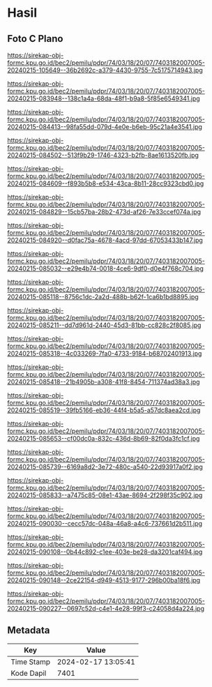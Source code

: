 # Hasil

## Foto C Plano

https://sirekap-obj-formc.kpu.go.id/bec2/pemilu/pdpr/74/03/18/20/07/7403182007005-20240215-105649--36b2692c-a379-4430-9755-7c5175714943.jpg

https://sirekap-obj-formc.kpu.go.id/bec2/pemilu/pdpr/74/03/18/20/07/7403182007005-20240215-083948--138c1a4a-68da-48f1-b9a8-5f85e6549341.jpg

https://sirekap-obj-formc.kpu.go.id/bec2/pemilu/pdpr/74/03/18/20/07/7403182007005-20240215-084413--98fa55dd-079d-4e0e-b6eb-95c21a4e3541.jpg

https://sirekap-obj-formc.kpu.go.id/bec2/pemilu/pdpr/74/03/18/20/07/7403182007005-20240215-084502--513f9b29-1746-4323-b2fb-8ae1613520fb.jpg

https://sirekap-obj-formc.kpu.go.id/bec2/pemilu/pdpr/74/03/18/20/07/7403182007005-20240215-084609--f893b5b8-e534-43ca-8b11-28cc9323cbd0.jpg

https://sirekap-obj-formc.kpu.go.id/bec2/pemilu/pdpr/74/03/18/20/07/7403182007005-20240215-084829--15cb57ba-28b2-473d-af26-7e33ccef074a.jpg

https://sirekap-obj-formc.kpu.go.id/bec2/pemilu/pdpr/74/03/18/20/07/7403182007005-20240215-084920--d0fac75a-4678-4acd-97dd-67053433b147.jpg

https://sirekap-obj-formc.kpu.go.id/bec2/pemilu/pdpr/74/03/18/20/07/7403182007005-20240215-085032--e29e4b74-0018-4ce6-9df0-d0e4f768c704.jpg

https://sirekap-obj-formc.kpu.go.id/bec2/pemilu/pdpr/74/03/18/20/07/7403182007005-20240215-085118--8756c1dc-2a2d-488b-b62f-1ca6b1bd8895.jpg

https://sirekap-obj-formc.kpu.go.id/bec2/pemilu/pdpr/74/03/18/20/07/7403182007005-20240215-085211--dd7d961d-2440-45d3-81bb-cc828c2f8085.jpg

https://sirekap-obj-formc.kpu.go.id/bec2/pemilu/pdpr/74/03/18/20/07/7403182007005-20240215-085318--4c033269-7fa0-4733-9184-b68702401913.jpg

https://sirekap-obj-formc.kpu.go.id/bec2/pemilu/pdpr/74/03/18/20/07/7403182007005-20240215-085418--21b4905b-a308-41f8-8454-711374ad38a3.jpg

https://sirekap-obj-formc.kpu.go.id/bec2/pemilu/pdpr/74/03/18/20/07/7403182007005-20240215-085519--39fb5166-eb36-44f4-b5a5-a57dc8aea2cd.jpg

https://sirekap-obj-formc.kpu.go.id/bec2/pemilu/pdpr/74/03/18/20/07/7403182007005-20240215-085653--cf00dc0a-832c-436d-8b69-82f0da3fc1cf.jpg

https://sirekap-obj-formc.kpu.go.id/bec2/pemilu/pdpr/74/03/18/20/07/7403182007005-20240215-085739--6169a8d2-3e72-480c-a540-22d93917a0f2.jpg

https://sirekap-obj-formc.kpu.go.id/bec2/pemilu/pdpr/74/03/18/20/07/7403182007005-20240215-085833--a7475c85-08e1-43ae-8694-2f298f35c902.jpg

https://sirekap-obj-formc.kpu.go.id/bec2/pemilu/pdpr/74/03/18/20/07/7403182007005-20240215-090030--cecc57dc-048a-46a8-a4c6-737661d2b511.jpg

https://sirekap-obj-formc.kpu.go.id/bec2/pemilu/pdpr/74/03/18/20/07/7403182007005-20240215-090108--0b44c892-c1ee-403e-be28-da3201caf494.jpg

https://sirekap-obj-formc.kpu.go.id/bec2/pemilu/pdpr/74/03/18/20/07/7403182007005-20240215-090148--2ce22154-d949-4513-9177-296b00ba18f6.jpg

https://sirekap-obj-formc.kpu.go.id/bec2/pemilu/pdpr/74/03/18/20/07/7403182007005-20240215-090227--0697c52d-c4e1-4e28-99f3-c24058d4a224.jpg


## Metadata

| Key        | Value               |
| ---------- | ------------------- |
| Time Stamp | 2024-02-17 13:05:41 |
| Kode Dapil | 7401                |



